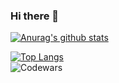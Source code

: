 ### Hi there 👋
[![Anurag's github stats](https://github-readme-stats.vercel.app/api?username=Stalker2973)](https://github.com/anuraghazra/github-readme-stats)

[![Top Langs](https://github-readme-stats.vercel.app/api/top-langs/?username=Stalker2973)](https://github.com/anuraghazra/github-readme-stats)
<br>
![Codewars](https://www.codewars.com/users/Stalker2973/badges/large)
